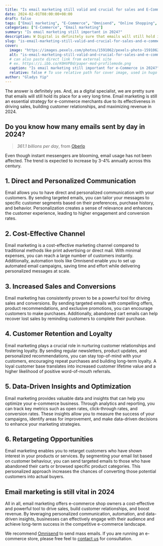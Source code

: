 ```yaml
---
title: "Is email marketing still valid and crucial for sales and E-Commerce in 2024?"
date: 2024-02-01T08:00:00+08:00
draft: false 
tags: ["Email marketing", "E-Commerce", "Omnisend", "Online Shopping", "Email Automation", "EDM"]
categories: ["E-Commerce", "Email marketing"]
summary: "Is email marketing still important in 2024?"
description: W Digital is definitely sure that emails will still hold its place for a very long time. Email marketing is still an essential strategy for e-commerce merchants due to its effectiveness in driving sales, building customer relationships, and maximizing revenue in 2024.
slug: "is-email-marketing-still-valid-and-crucial-for-sales-and-e-commerce-in-2024"
cover:
  image: "https://images.pexels.com/photos/1591062/pexels-photo-1591062.jpeg"
  alt: "is-email-marketing-still-valid-and-crucial-for-sales-and-e-commerce-in-2024"
  # can also paste direct link from external site
  # ex. https://i.ibb.co/K0HVPBd/paper-mod-profilemode.png
  caption: "Is email marketing still important for e-Commerce in 2024?"
  relative: false # To use relative path for cover image, used in hugo Page-bundles
author: "Gladys Yip"
---
```


The answer is definitely yes. And, as a digital specialist, we are pretty sure that emails will still hold its place for a very long time. Email marketing is still an essential strategy for e-commerce merchants due to its effectiveness in driving sales, building customer relationships, and maximizing revenue in 2024.

## Do you know how many emails sent by day in 2024?

> *361.1 billions per day*, from [Oberlo](https://www.oberlo.com/statistics/how-many-emails-are-sent-per-day)

Even though instant messengers are blooming, email usage has not been affected. The trend is expected to increase by 3-4% annually across this century.

## 1. Direct and Personalized Communication
Email allows you to have direct and personalized communication with your customers. By sending targeted emails, you can tailor your messages to specific customer segments based on their preferences, purchase history, and behavior. Personalization creates a sense of relevance and enhances the customer experience, leading to higher engagement and conversion rates.

## 2. Cost-Effective Channel

Email marketing is a cost-effective marketing channel compared to traditional methods like print advertising or direct mail. With minimal expenses, you can reach a large number of customers instantly. Additionally, automation tools like Omnisend enable you to set up automated email campaigns, saving time and effort while delivering personalized messages at scale.

## 3. Increased Sales and Conversions

Email marketing has consistently proven to be a powerful tool for driving sales and conversions. By sending targeted emails with compelling offers, product recommendations, and exclusive promotions, you can encourage customers to make purchases. Additionally, abandoned cart emails can help recover lost sales by reminding customers to complete their purchase.

## 4. Customer Retention and Loyalty

Email marketing plays a crucial role in nurturing customer relationships and fostering loyalty. By sending regular newsletters, product updates, and personalized recommendations, you can stay top-of-mind with your customers, encouraging repeat purchases and building long-term loyalty. A loyal customer base translates into increased customer lifetime value and a higher likelihood of positive word-of-mouth referrals.

## 5. Data-Driven Insights and Optimization

Email marketing provides valuable data and insights that can help you optimize your e-commerce business. Through analytics and reporting, you can track key metrics such as open rates, click-through rates, and conversion rates. These insights allow you to measure the success of your campaigns, identify areas for improvement, and make data-driven decisions to enhance your marketing strategies.

## 6. Retargeting Opportunities

Email marketing enables you to retarget customers who have shown interest in your products or services. By segmenting your email list based on customer behaviour, you can send targeted emails to those who have abandoned their carts or browsed specific product categories. This personalized approach increases the chances of converting those potential customers into actual buyers.

## Email marketing is still vital in 2024

All in all, email marketing offers e-commerce shop owners a cost-effective and powerful tool to drive sales, build customer relationships, and boost revenue. By leveraging personalized communication, automation, and data-driven insights, businesses can effectively engage with their audience and achieve long-term success in the competitive e-commerce landscape.

We recommend [Omnisend](https://www.omnisend.com) to send mass emails. If you are running an e-commerce store, please free feel to [contact us](/contact/) for consultation.